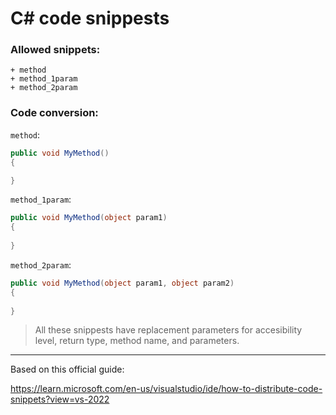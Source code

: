 # C# code snippests
### Allowed snippets:
    + method
    + method_1param
    + method_2param

### Code conversion: 

`method`:
```c#
public void MyMethod()
{

}
```

`method_1param`:
```c#
public void MyMethod(object param1)
{
    
}
```

`method_2param`:
```c#
public void MyMethod(object param1, object param2)
{
    
}
```


> All these snippests have replacement parameters for accesibility level, return type, method name, and parameters.

___
Based on this official guide:

https://learn.microsoft.com/en-us/visualstudio/ide/how-to-distribute-code-snippets?view=vs-2022
